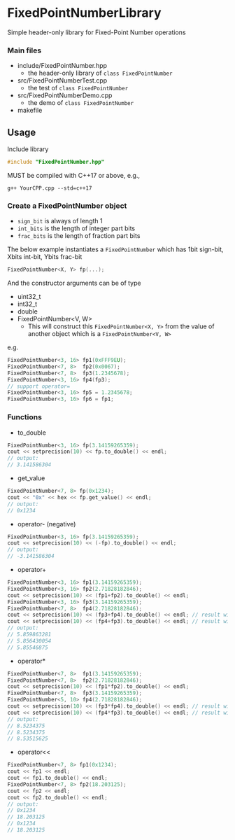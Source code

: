 # FixedPointNumberLibrary
Simple header-only library for Fixed-Point Number operations
### Main files
* include/FixedPointNumber.hpp
  * the header-only library of `class FixedPointNumber`
* src/FixedPointNumberTest.cpp
  * the test of `class FixedPointNumber`
* src/FixedPointNumberDemo.cpp
  * the demo of `class FixedPointNumber`
* makefile

## Usage
Include library
```C++
#include "FixedPointNumber.hpp"
```
MUST be compiled with C++17 or above, e.g.,
```
g++ YourCPP.cpp --std=c++17
```

### Create a FixedPointNumber object
* `sign_bit` is always of length 1
* `int_bits` is the length of integer part bits
* `frac_bits` is the length of fraction part bits

The below example instantiates a `FixedPointNumber` which has 1bit sign-bit, Xbits int-bit, Ybits frac-bit

```C++
FixedPointNumber<X, Y> fp(...);
```
And the constructor arguments can be of type
* uint32_t
* int32_t
* double
* FixedPointNumber<V, W>
  * This will construct this `FixedPointNumber<X, Y>` from the value of another object which is a `FixedPointNumber<V, W>`

e.g.
```C++
FixedPointNumber<3, 16> fp1(0xFFF9EU);
FixedPointNumber<7, 8>  fp2(0x0067);
FixedPointNumber<7, 8>  fp3(1.2345678);
FixedPointNumber<3, 16> fp4(fp3);
// support operator=
FixedPointNumber<3, 16> fp5 = 1.2345678;
FixedPointNumber<3, 16> fp6 = fp1;
```

### Functions
* to_double
```C++
FixedPointNumber<3, 16> fp(3.14159265359);
cout << setprecision(10) << fp.to_double() << endl;
// output:
// 3.141586304
```
* get_value
```C++
FixedPointNumber<7, 8> fp(0x1234);
cout << "0x" << hex << fp.get_value() << endl;
// output:
// 0x1234
```
* operator- (negative)
```C++
FixedPointNumber<3, 16> fp(3.14159265359);
cout << setprecision(10) << (-fp).to_double() << endl;
// output:
// -3.141586304
```
* operator+
```C++
FixedPointNumber<3, 16> fp1(3.14159265359);
FixedPointNumber<3, 16> fp2(2.71828182846);
cout << setprecision(10) << (fp1+fp2).to_double() << endl;
FixedPointNumber<3, 16> fp3(3.14159265359);
FixedPointNumber<7, 8>  fp4(2.71828182846);
cout << setprecision(10) << (fp3+fp4).to_double() << endl; // result will be FixedPointNumber<3, 16>
cout << setprecision(10) << (fp4+fp3).to_double() << endl; // result will be FixedPointNumber<7, 8>
// output:
// 5.859863281
// 5.856430054
// 5.85546875
```
* operator*
```C++
FixedPointNumber<7, 8>  fp1(3.14159265359);
FixedPointNumber<7, 8>  fp2(2.71828182846);
cout << setprecision(10) << (fp1*fp2).to_double() << endl;
FixedPointNumber<7, 8>  fp3(3.14159265359);
FixedPointNumber<5, 10> fp4(2.71828182846);
cout << setprecision(10) << (fp3*fp4).to_double() << endl; // result will be FixedPointNumber<7, 8>
cout << setprecision(10) << (fp4*fp3).to_double() << endl; // result will be FixedPointNumber<5, 10>
// output:
// 8.5234375
// 8.5234375
// 8.53515625
```
* operator<<
```C++
FixedPointNumber<7, 8> fp1(0x1234);
cout << fp1 << endl;
cout << fp1.to_double() << endl;
FixedPointNumber<7, 8> fp2(18.203125);
cout << fp2 << endl;
cout << fp2.to_double() << endl;
// output:
// 0x1234
// 18.203125
// 0x1234
// 18.203125
```
